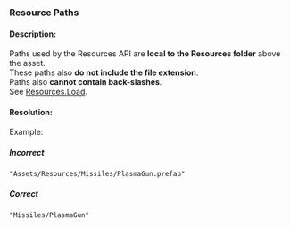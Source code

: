 ### Resource Paths
#### Description:
Paths used by the Resources API are **local to the Resources folder** above the asset.  
These paths also **do not include the file extension**.  
Paths also **cannot contain back-slashes**.  
See [Resources.Load](https://docs.unity3d.com/ScriptReference/Resources.Load.html).

#### Resolution:
Example:
##### Incorrect
```
"Assets/Resources/Missiles/PlasmaGun.prefab"
```

##### Correct

```
"Missiles/PlasmaGun"
```
